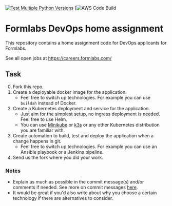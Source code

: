 [![Test Multiple Python Versions](https://github.com/mussaeb/devops-task/actions/workflows/main.yml/badge.svg)](https://github.com/mussaeb/devops-task/actions/workflows/main.yml)    [![AWS Code Build](https://codebuild.us-east-1.amazonaws.com/badges?uuid=eyJlbmNyeXB0ZWREYXRhIjoiRmtzODZ6YTlGM2szb1ljeWxZUW0wRHF0V0FZVDBRa0Q0VG9WcThlUngrNEorTENERWMwVSt4bVZmbHdYQ3JXN1g4cUZIRUMwZURzb1Y4UjdRV0VTYnZJPSIsIml2UGFyYW1ldGVyU3BlYyI6InA5UTVUSndXb1lGNUFWOGMiLCJtYXRlcmlhbFNldFNlcmlhbCI6MX0%3D&branch=main)

# Formlabs DevOps home assignment

This repository contains a home assignment code for DevOps applicants for Formlabs.

See all open jobs at https://careers.formlabs.com/


## Task

0. Fork this repo.
1. Create a deployable docker image for the application.
    - Feel free to switch up technologies. For example you can use `buildah` instead of Docker.
2. Create a Kubernetes deployment and service for the application.
    - Just aim for the simplest setup, no ingress deployment is needed. Feel free to use Helm.
    - You can use [Minikube](https://minikube.sigs.k8s.io/docs/start/) or [k3s](https://k3s.io/) or any other Kubernetes distribution you are familiar with.
3. Create automation to build, test and deploy the application when a change happens in git.
    - Feel free to switch up technologies. For example you can use an Ansible playbook or a Jenkins pipeline.
4. Send us the fork where you did your work.

### Notes

- Explain as much as possible in the commit message(s) and/or comments if needed. See more on commit messages [here](https://chris.beams.io/posts/git-commit/).
- It would be great if you'd also write about why you choose a certain technology if there are alternatives to consider.
